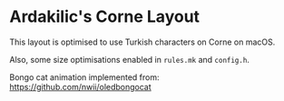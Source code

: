 # Ardakilic's Corne Layout

This layout is optimised to use Turkish characters on Corne on macOS.

Also, some size optimisations enabled in `rules.mk` and `config.h`.

Bongo cat animation implemented from: https://github.com/nwii/oledbongocat
